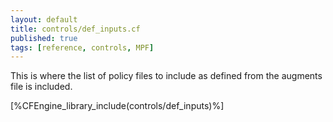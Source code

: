 ```yaml
---
layout: default
title: controls/def_inputs.cf
published: true
tags: [reference, controls, MPF]
---
```


This is where the list of policy files to include as defined from the augments
file is included.

[%CFEngine_library_include(controls/def_inputs)%]

